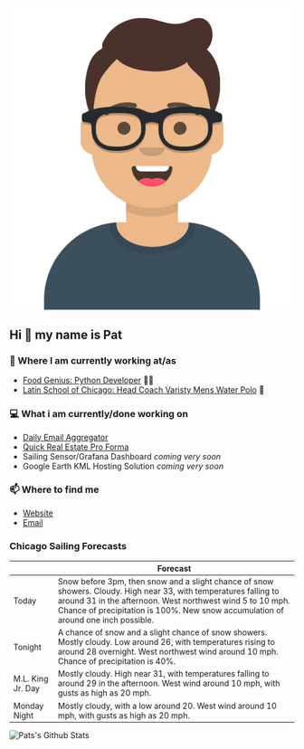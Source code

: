 [![Social banner for p-j-falconer](https://raw.githubusercontent.com/P-J-FALCONER/P-J-FALCONER/master/assets/avataaars.svg)](https://patfalconer.com/)
## Hi :wave: my name is Pat

### 💼 Where I am currently working at/as
- [Food Genius: Python Developer](https://getfoodgenius.com/) 🍔🐍
- [Latin School of Chicago: Head Coach Varisty Mens Water Polo](https://www.latinschool.org/) 🤽


### 💻 What i am currently/done working on
 - [Daily Email Aggregator](https://github.com/P-J-FALCONER/dott_daily_mail)
 - [Quick Real Estate Pro Forma](https://github.com/P-J-FALCONER/henry)
 - Sailing Sensor/Grafana Dashboard *coming very soon*
 - Google Earth KML Hosting Solution *coming very soon*

### 📫 Where to find me
 - [Website](https://patfalconer.com/)
 - [Email](mailto:patrick.j.falconer@gmail.com)


### Chicago Sailing Forecasts
|   | Forecast  |
|---|---|
| Today | Snow before 3pm, then snow and a slight chance of snow showers. Cloudy. High near 33, with temperatures falling to around 31 in the afternoon. West northwest wind 5 to 10 mph. Chance of precipitation is 100%. New snow accumulation of around one inch possible. |
| Tonight | A chance of snow and a slight chance of snow showers. Mostly cloudy. Low around 26, with temperatures rising to around 28 overnight. West northwest wind around 10 mph. Chance of precipitation is 40%. |
| M.L. King Jr. Day | Mostly cloudy. High near 31, with temperatures falling to around 29 in the afternoon. West wind around 10 mph, with gusts as high as 20 mph. |
| Monday Night | Mostly cloudy, with a low around 20. West wind around 10 mph, with gusts as high as 20 mph. |

![Pats's Github Stats](https://github-readme-stats.vercel.app/api?username=p-j-falconer&show_icons=true&theme=radical)
